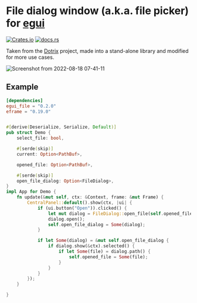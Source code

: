 # File dialog window (a.k.a. file picker) for [egui](https://github.com/emilk/egui)

[![Crates.io](https://img.shields.io/crates/v/egui_file)](https://crates.io/crates/egui_file)
[![docs.rs](https://img.shields.io/badge/docs-website-blue)](https://docs.rs/egui_file)

Taken from the [Dotrix](https://github.com/lowenware/dotrix) project, made into a stand-alone library and modified for more use cases.

![Screenshot from 2022-08-18 07-41-11](https://user-images.githubusercontent.com/16503728/185423412-32cd1b6d-0c2e-48e9-bc08-77c7278d2f1e.png)

## Example 

````toml
[dependencies]
egui_file = "0.2.0"
eframe = "0.19.0"

````

````rust

#[derive(Deserialize, Serialize, Default)]
pub struct Demo {
    select_file: bool,

    #[serde(skip)]
    current: Option<PathBuf>,

    opened_file: Option<PathBuf>,

    #[serde(skip)]
    open_file_dialog: Option<FileDialog>,
}
impl App for Demo {
    fn update(&mut self, ctx: &Context, frame: &mut Frame) {
        CentralPanel::default().show(ctx, |ui| {
            if (ui.button("Open")).clicked() {
                let mut dialog = FileDialog::open_file(self.opened_file.clone());
                dialog.open();
                self.open_file_dialog = Some(dialog);
            }

            if let Some(dialog) = &mut self.open_file_dialog {
                if dialog.show(&ctx).selected() {
                    if let Some(file) = dialog.path() {
                        self.opened_file = Some(file);
                    }
                }
            }
        });
    }

}



````
